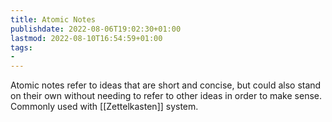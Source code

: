 ```yaml
---
title: Atomic Notes
publishdate: 2022-08-06T19:02:30+01:00
lastmod: 2022-08-10T16:54:59+01:00
tags: 
- 
---
```








Atomic notes refer to ideas that are short and concise, but could also stand on their own without needing to refer to other ideas in order to make sense. Commonly used with [[Zettelkasten]] system.



